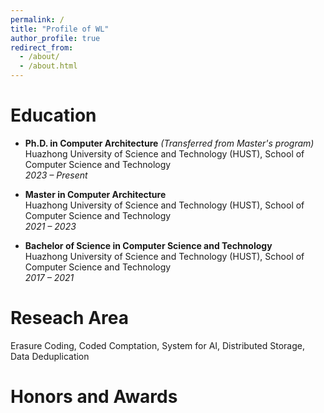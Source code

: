 ```yaml
---
permalink: /
title: "Profile of WL"
author_profile: true
redirect_from: 
  - /about/
  - /about.html
---
```


Education
======
- **Ph.D. in Computer Architecture** *(Transferred from Master's program)*  
  Huazhong University of Science and Technology (HUST), School of Computer Science and Technology  
  *2023 – Present*

- **Master in Computer Architecture**  
  Huazhong University of Science and Technology (HUST), School of Computer Science and Technology  
  *2021 – 2023*

- **Bachelor of Science in Computer Science and Technology**  
  Huazhong University of Science and Technology (HUST), School of Computer Science and Technology  
  *2017 – 2021*

Reseach Area
======
Erasure Coding, Coded Comptation, System for AI, Distributed Storage, Data Deduplication

Honors and Awards
======

